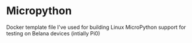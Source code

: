 Micropython
===========

Docker template file I've used for building Linux MicroPython support
for testing on Belana devices (intially Pi0)

